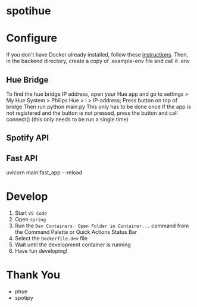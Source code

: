 # spotihue

# Configure

If you don't have Docker already installed, follow these [instructions](https://www.docker.com/products/docker-desktop/). Then, in the backend directory, create a copy of .example-env file and call it .env

## Hue Bridge
To find the hue bridge IP address, open your Hue app and go to settings > My Hue System > Philips Hue > i > IP-address;
Press button on top of bridge 
Then run python main.py
This only has to be done once
If the app is not registered and the button is not pressed, press the button and call connect() (this only needs to be run a single time)

## Spotify API


## Fast API
uvicorn main:fast_app --reload

# Develop

1. Start `VS Code`
2. Open `spring`
3. Run the `Dev Containers: Open Folder in Container...` command from the Command Palette or Quick Actions Status Bar
4. Select the `Dockerfile.dev` file
5. Wait until the development container is running
6. Have fun developing!

# Thank You

-    phue
-    spotipy
